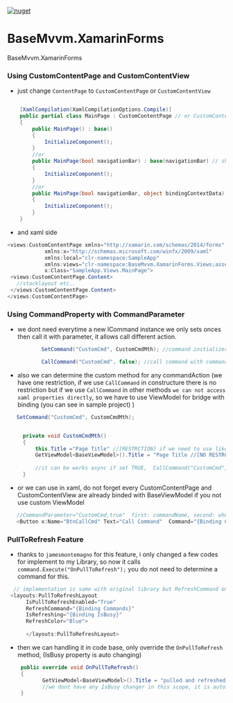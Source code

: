 [![nuget](https://img.shields.io/badge/Nuget-BaseMvvm.XamarinForms-brightgreen.svg?maxAge=259200)](https://www.nuget.org/packages/BaseMvvm.XamarinForms)

# BaseMvvm.XamarinForms
BaseMvvm.XamarinForms


### Using CustomContentPage and CustomContentView
- just change `ContentPage` to `CustomContentPage` or `CustomContentView`

```c#

    [XamlCompilation(XamlCompilationOptions.Compile)]
    public partial class MainPage : CustomContentPage // or CustomContentView
    {
        public MainPage() : base() 
        {
            InitializeComponent();
        }
        //or
        public MainPage(bool navigationBar) : base(navigationBar) // show/hide navigationBar
        {
            InitializeComponent();
        }
        //or
        public MainPage(bool navigationBar, object bindingContextData) : base(navigationBar, bindingContextData) //show/hide navigationBar AND sets ViewModel to bindingContext (default ViewModel is BaseViewModel)
        {
            InitializeComponent();
        }
    }
```
- and xaml side
 ```c#
 <views:CustomContentPage xmlns="http://xamarin.com/schemas/2014/forms"
             xmlns:x="http://schemas.microsoft.com/winfx/2009/xaml"
             xmlns:local="clr-namespace:SampleApp"
             xmlns:views="clr-namespace:BaseMvvm.XamarinForms.Views;assembly=BaseMvvm.XamarinForms"
             x:Class="SampleApp.Views.MainPage">
  <views:CustomContentPage.Content>
    //stacklayout etc..
  </views:CustomContentPage.Content>
</views:CustomContentPage>
 ```

### Using CommandProperty with CommandParameter
- we dont need everytime a new ICommand instance we only sets onces then call it with parameter, it allows call different action.
 ```c#
            SetCommand("CustomCmd", CustomCmdMth); //command initializer, first parameter is commandName, second is that actionMethod

            CallCommand("CustomCmd", false); //call command with commandName, second parameter is that manage the `IsBusy` Property for ActivitiyIndicator and also it works async if sets `True`.
```
- also we can determine the custom method for any commandAction (we have one restriction, if we use `CallCommand` in constructure there is no restriction but if we use `CallCommand` in other methods `we can not access xaml properties directly`, so we have to use ViewModel for bridge with binding (you can see in sample project) )
 ```c#
    SetCommand("CustomCmd", CustomCmdMth); 
 
 
      private void CustomCmdMth()
      {
          this.Title ="Page Title" //[RESTRCTION] if we need to use like this, we must call from CTOR otherwise you will get an exception, so we must use GetViewModel<>()
          GetViewModel<BaseViewModel>().Title = "Page Title //[NO RESTRCTION]   //every Page has default ViewModel which names `BaseViewModel`
          
          //it can be works async if set TRUE,  CallCommand("CustomCmd", True);
      }
 ```
 
 - or we can use in xaml, do not forget every CustomContentPage and CustomContentView are already binded with BaseViewModel if you not use custom ViewModel
 ```c#
    //CommandParameter="CustomCmd,true"  first: commandName, second: whether use IsBusy or not
    <Button x:Name="BtnCallCmd" Text="Call Command"  Command="{Binding Commands}" CommandParameter="CustomCmd,true"></Button>
 ```
 
 ### PullToRefresh Feature
 - thanks to `jamesmontemagno` for this feature, i only changed a few codes for implement to my Library, so now it calls `
            command.Execute("OnPullToRefresh");` you do not need to determine a command for this.
  ```c#
    // implementation is same with original library but RefreshCommand only should be "{Binding Commands}", in short this is static value for every CommnandProperty
   <layouts:PullToRefreshLayout
        IsPullToRefreshEnabled="True"
        RefreshCommand="{Binding Commands}"
        IsRefreshing="{Binding IsBusy}"
        RefreshColor="Blue">
        
        </layouts:PullToRefreshLayout>
  ```
  - then we can handling it in code base, only override the `OnPullToRefresh` method, (IsBusy property is auto changing)
    ```c#
     public override void OnPullToRefresh()
     {
            GetViewModel<BaseViewModel>().Title = "pulled and refreshed the page";
            //we dont have any IsBusy changer in this scope, it is automatic
     }
    ```
    
    
 
 
 

